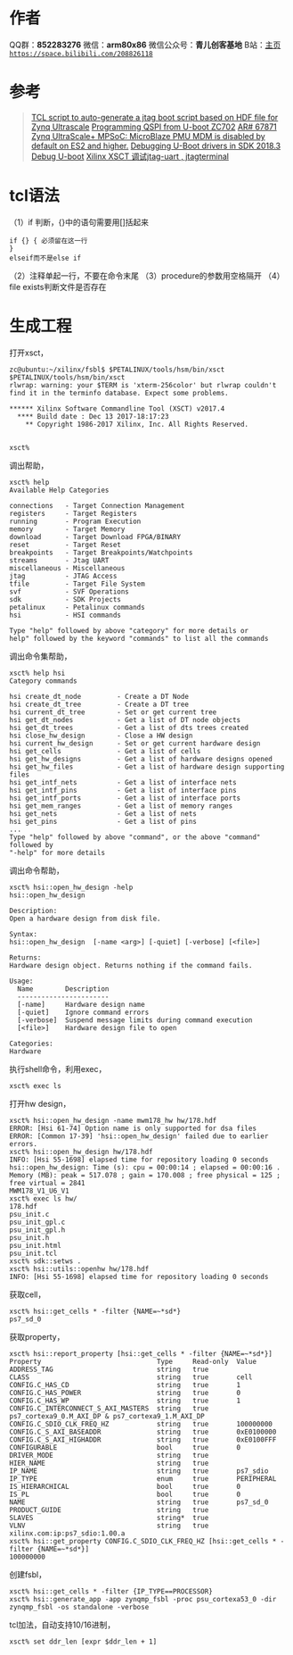 ﻿# 作者
QQ群：**852283276**
微信：**arm80x86**
微信公众号：**青儿创客基地**
B站：[主页 `https://space.bilibili.com/208826118`](https://space.bilibili.com/208826118)

# 参考
> [TCL script to auto-generate a jtag boot script based on HDF file for Zynq Ultrascale](https://xilinx-wiki.atlassian.net/wiki/spaces/A/pages/84444479/TCL+script+to+auto-generate+a+jtag+boot+script+based+on+HDF+file+for+Zynq+Ultrascale)
> [Programming QSPI from U-boot ZC702](https://xilinx-wiki.atlassian.net/wiki/spaces/A/pages/18842240/Programming+QSPI+from+U-boot+ZC702)
> [AR# 67871 Zynq UltraScale+ MPSoC: MicroBlaze PMU MDM is disabled by default on ES2 and higher.](https://china.xilinx.com/support/answers/67871.html)
> [Debugging U-Boot drivers in SDK 2018.3](https://xilinx-wiki.atlassian.net/wiki/spaces/A/pages/71827726/Debugging+U-Boot+drivers+in+SDK+2018.3)
> [Debug U-boot](https://xilinx-wiki.atlassian.net/wiki/spaces/A/pages/18842557/Debug+U-boot)
> [Xilinx XSCT 调试jtag-uart , jtagterminal](https://blog.csdn.net/luodicaizi84/article/details/108417797)

# tcl语法
（1）if 判断，{}中的语句需要用[]括起来
```shell
if {} { 必须留在这一行
}
elseif而不是else if
```
（2）注释单起一行，不要在命令末尾
（3）procedure的参数用空格隔开
（4）file exists判断文件是否存在

# 生成工程
打开xsct，
```shell
zc@ubuntu:~/xilinx/fsbl$ $PETALINUX/tools/hsm/bin/xsct
$PETALINUX/tools/hsm/bin/xsct 
rlwrap: warning: your $TERM is 'xterm-256color' but rlwrap couldn't find it in the terminfo database. Expect some problems.
                                                                                                                                                                                                            
****** Xilinx Software Commandline Tool (XSCT) v2017.4
  **** Build date : Dec 13 2017-18:17:23
    ** Copyright 1986-2017 Xilinx, Inc. All Rights Reserved.


xsct% 
```
调出帮助，
```shell
xsct% help                                                                                                                                                                                                  
Available Help Categories

connections   - Target Connection Management
registers     - Target Registers
running       - Program Execution
memory        - Target Memory
download      - Target Download FPGA/BINARY
reset         - Target Reset
breakpoints   - Target Breakpoints/Watchpoints
streams       - Jtag UART
miscellaneous - Miscellaneous
jtag          - JTAG Access
tfile         - Target File System
svf           - SVF Operations
sdk           - SDK Projects
petalinux     - Petalinux commands
hsi           - HSI commands

Type "help" followed by above "category" for more details or
help" followed by the keyword "commands" to list all the commands
```
调出命令集帮助，
```shell
xsct% help hsi                                                                                                                                                                                              
Category commands

hsi create_dt_node         - Create a DT Node
hsi create_dt_tree         - Create a DT tree
hsi current_dt_tree        - Set or get current tree
hsi get_dt_nodes           - Get a list of DT node objects
hsi get_dt_trees           - Get a list of dts trees created
hsi close_hw_design        - Close a HW design
hsi current_hw_design      - Set or get current hardware design
hsi get_cells              - Get a list of cells
hsi get_hw_designs         - Get a list of hardware designs opened
hsi get_hw_files           - Get a list of hardware design supporting files
hsi get_intf_nets          - Get a list of interface nets
hsi get_intf_pins          - Get a list of interface pins
hsi get_intf_ports         - Get a list of interface ports
hsi get_mem_ranges         - Get a list of memory ranges
hsi get_nets               - Get a list of nets
hsi get_pins               - Get a list of pins
...
Type "help" followed by above "command", or the above "command" followed by
"-help" for more details
```
调出命令帮助，
```shell
xsct% hsi::open_hw_design -help                                                                                                                                                                             
hsi::open_hw_design

Description: 
Open a hardware design from disk file.

Syntax: 
hsi::open_hw_design  [-name <arg>] [-quiet] [-verbose] [<file>]

Returns: 
Hardware design object. Returns nothing if the command fails.

Usage: 
  Name        Description
  -----------------------
  [-name]     Hardware design name
  [-quiet]    Ignore command errors
  [-verbose]  Suspend message limits during command execution
  [<file>]    Hardware design file to open

Categories: 
Hardware
```
执行shell命令，利用exec，
```shell
xsct% exec ls 
```
打开hw design，
```shell
xsct% hsi::open_hw_design -name mwm178_hw hw/178.hdf                                                                                                                                                        
ERROR: [Hsi 61-74] Option name is only supported for dsa files
ERROR: [Common 17-39] 'hsi::open_hw_design' failed due to earlier errors.
xsct% hsi::open_hw_design hw/178.hdf
INFO: [Hsi 55-1698] elapsed time for repository loading 0 seconds                                                                                                                                           
hsi::open_hw_design: Time (s): cpu = 00:00:14 ; elapsed = 00:00:16 . Memory (MB): peak = 517.078 ; gain = 170.008 ; free physical = 125 ; free virtual = 2841
MWM178_V1_U6_V1
xsct% exec ls hw/                                                                                                                                                                                           
178.hdf
psu_init.c
psu_init_gpl.c
psu_init_gpl.h
psu_init.h
psu_init.html
psu_init.tcl
xsct% sdk::setws .                                                                                                                                                                      
xsct% hsi::utils::openhw hw/178.hdf 
INFO: [Hsi 55-1698] elapsed time for repository loading 0 seconds 
```
获取cell，
```shell
xsct% hsi::get_cells * -filter {NAME=~*sd*}                                                                                                                                                                               
ps7_sd_0
```
获取property，
```shell
xsct% hsi::report_property [hsi::get_cells * -filter {NAME=~*sd*}]                                                                                                                                                        
Property                             Type     Read-only  Value
ADDRESS_TAG                          string   true       
CLASS                                string   true       cell
CONFIG.C_HAS_CD                      string   true       1
CONFIG.C_HAS_POWER                   string   true       0
CONFIG.C_HAS_WP                      string   true       1
CONFIG.C_INTERCONNECT_S_AXI_MASTERS  string   true       ps7_cortexa9_0.M_AXI_DP & ps7_cortexa9_1.M_AXI_DP
CONFIG.C_SDIO_CLK_FREQ_HZ            string   true       100000000
CONFIG.C_S_AXI_BASEADDR              string   true       0xE0100000
CONFIG.C_S_AXI_HIGHADDR              string   true       0xE0100FFF
CONFIGURABLE                         bool     true       0
DRIVER_MODE                          string   true       
HIER_NAME                            string   true       
IP_NAME                              string   true       ps7_sdio
IP_TYPE                              enum     true       PERIPHERAL
IS_HIERARCHICAL                      bool     true       0
IS_PL                                bool     true       0
NAME                                 string   true       ps7_sd_0
PRODUCT_GUIDE                        string   true       
SLAVES                               string*  true       
VLNV                                 string   true       xilinx.com:ip:ps7_sdio:1.00.a
xsct% hsi::get_property CONFIG.C_SDIO_CLK_FREQ_HZ [hsi::get_cells * -filter {NAME=~*sd*}]                                                                                                                                 
100000000
```
创建fsbl，
```shell
xsct% hsi::get_cells * -filter {IP_TYPE==PROCESSOR} 
xsct% hsi::generate_app -app zynqmp_fsbl -proc psu_cortexa53_0 -dir zynqmp_fsbl -os standalone -verbose
```
tcl加法，自动支持10/16进制，
```shell
xsct% set ddr_len [expr $ddr_len + 1]
```


